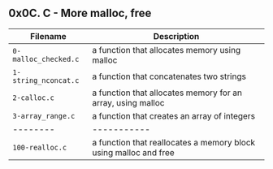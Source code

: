 ## 0x0C. C - More malloc, free

| Filename | Description |
| -------- | ----------- |
| `0-malloc_checked.c` | a function that allocates memory using malloc |
| `1-string_nconcat.c` | a function that concatenates two strings |
| `2-calloc.c` | a function that allocates memory for an array, using malloc |
| `3-array_range.c` | a function that creates an array of integers |
| -------- | ----------- |
| `100-realloc.c` | a function that reallocates a memory block using malloc and free |
